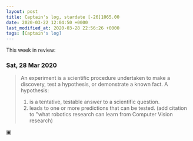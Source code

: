 ```yaml
---
layout: post
title: Captain's log, stardate [-26]1065.00
date: 2020-03-22 12:04:50 +0000
last_modified_at: 2020-03-28 22:56:26 +0000
tags: [Captain's log]
---
```


This week in review:

<!-- more -->

### Sat, 28 Mar 2020
> An experiment is a scientific procedure undertaken to make a discovery, test a
> hypothesis, or demonstrate a known fact.
> A hypothesis:
> 1. is a tentative, testable answer to a scientific question.
> 2. leads to one or more predictions that can be tested.
> (add citation to "what robotics research can learn from Computer Vision research)

▣
